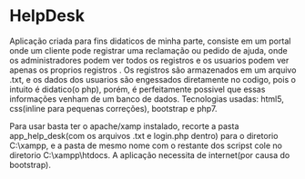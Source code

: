 # HelpDesk
Aplicação criada para fins didaticos de minha parte, consiste em um portal onde um cliente pode registrar uma reclamação ou pedido de ajuda, onde os administradores podem ver todos os registros e os usuarios podem ver apenas os proprios registros
. Os registros são armazenados em um arquivo .txt, e os dados dos usuarios são engessados diretamente no codigo, pois o intuito é didatico(o php), porém, é perfeitamente possivel que essas informações venham de um banco de dados.
Tecnologias usadas: html5, css(inline para pequenas correções), bootstrap e php7.

Para usar basta ter o apache/xamp instalado, recorte a pasta app_help_desk(com os arquivos .txt e login.php dentro) para o diretorio C:\xampp, e a pasta de mesmo nome com o restante dos scripst cole no diretorio C:\xampp\htdocs.
A aplicação necessita de internet(por causa do bootstrap).

